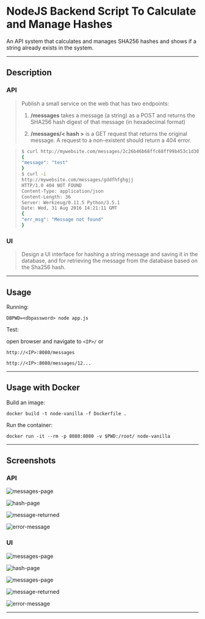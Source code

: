 # NodeJS Backend Script To Calculate and Manage Hashes

An API system that calculates and manages SHA256 hashes and shows if a string already exists in the system.

----

## Description

### API

> Publish a small service on the web that has two endpoints:
>
> 1. **/messages** takes a message (a string) as a POST and returns the SHA256 hash digest of that message (in hexadecimal format)
>
> 2. **/messages/< hash >** is a GET request that returns the original message. A request to a non-existent <hash> should return a 404 error.

>```bash
>$ curl http://mywebsite.com/messages/2c26b46b68ffc68ff99b453c1d30413413422d706483bfa0f98a5e886266e7ae
> {
> "message": "test"
> }
> $ curl -i
> http://mywebsite.com/messages/gddfhfghgjj
> HTTP/1.0 404 NOT FOUND
> Content-Type: application/json
> Content-Length: 36
> Server: Werkzeug/0.11.5 Python/3.5.1
> Date: Wed, 31 Aug 2016 14:21:11 GMT
> {
> "err_msg": "Message not found"
> }


### UI

> Design a UI interface for hashing a string message and saving it in the database, and for retrieving the message from the database based on the Sha256 hash.

---

## Usage

Running: 

`DBPWD=<dbpassword> node app.js`

Test:

open browser and navigate to `<IP>/` or

`http://<IP>:8080/messages`

`http://<IP>:8080/messages/12...`

----

## Usage with Docker

Build an image:

`docker build -t node-vanilla -f Dockerfile .`

Run the container:

`docker run -it --rm -p 8080:8080 -v $PWD:/root/ node-vanilla`


----


## Screenshots

### API



![messages-page](images/api/api-get-hash-for-message.png)


![hash-page](images/api/api-hash-from-message.png)


![message-returned](images/api/api-message-from-hash.png)

![error-message](images/api/api-error-message.png)


### UI


![messages-page](images/ui/ui-text-message.png)


![hash-page](images/ui/ui-hash-page.png)

![messages-page](images/ui/ui-get-message-from-hash.png)

![message-returned](images/ui/ui-message-from-hash.png)

![error-message](images/ui/ui-error-page.png)

---
